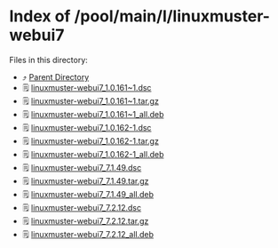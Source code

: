 
# Index of /pool/main/l/linuxmuster-webui7
Files in this directory:
- ⤴ [Parent Directory](../)
- 🗒 [linuxmuster-webui7_1.0.161~1.dsc](linuxmuster-webui7_1.0.161~1.dsc)
- 🗒 [linuxmuster-webui7_1.0.161~1.tar.gz](linuxmuster-webui7_1.0.161~1.tar.gz)
- 🗒 [linuxmuster-webui7_1.0.161~1_all.deb](linuxmuster-webui7_1.0.161~1_all.deb)
- 🗒 [linuxmuster-webui7_1.0.162-1.dsc](linuxmuster-webui7_1.0.162-1.dsc)
- 🗒 [linuxmuster-webui7_1.0.162-1.tar.gz](linuxmuster-webui7_1.0.162-1.tar.gz)
- 🗒 [linuxmuster-webui7_1.0.162-1_all.deb](linuxmuster-webui7_1.0.162-1_all.deb)
- 🗒 [linuxmuster-webui7_7.1.49.dsc](linuxmuster-webui7_7.1.49.dsc)
- 🗒 [linuxmuster-webui7_7.1.49.tar.gz](linuxmuster-webui7_7.1.49.tar.gz)
- 🗒 [linuxmuster-webui7_7.1.49_all.deb](linuxmuster-webui7_7.1.49_all.deb)
- 🗒 [linuxmuster-webui7_7.2.12.dsc](linuxmuster-webui7_7.2.12.dsc)
- 🗒 [linuxmuster-webui7_7.2.12.tar.gz](linuxmuster-webui7_7.2.12.tar.gz)
- 🗒 [linuxmuster-webui7_7.2.12_all.deb](linuxmuster-webui7_7.2.12_all.deb)
